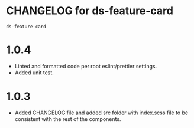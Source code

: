 # CHANGELOG for ds-feature-card
`ds-feature-card`

# 1.0.4
* Linted and formatted code per root eslint/prettier settings.
* Added unit test.

# 1.0.3
* Added CHANGELOG file and added src folder with index.scss file to be consistent with the rest of the components.

